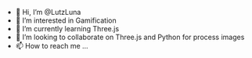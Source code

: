 - 👋 Hi, I’m @LutzLuna
- 👀 I’m interested in Gamification
- 🌱 I’m currently learning Three.js
- 💞️ I’m looking to collaborate on Three.js and Python for process images
- 📫 How to reach me ...

<!---
LutzLuna/LutzLuna is a ✨ special ✨ repository because its `README.md` (this file) appears on your GitHub profile.
You can click the Preview link to take a look at your changes.
--->
